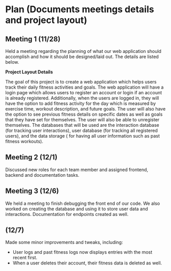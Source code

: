 # Plan (Documents meetings details and project layout)

## **Meeting 1 (11/28)** 

Held a meeting regarding the planning of what our web application should accomplish and how it should be designed/laid out. The details are listed below.

**Project Layout Details**

The goal of this project is to create a web application which helps users track their daily fitness activities and goals. The web application will have a
login page which allows users to register an account or login if an account is already registered. Additionally, when the users are logged in, they will 
have the option to add fitness activity for the day which is measured by exercise time, workout description, and future goals. The user will also have the option
to see previous fitness details on specific dates as well as goals that they have set for themselves. The user will also be able to unregister themselves. The
databases that will be used are the interaction database (for tracking user interactions), user database (for tracking all registered users), and the data storage (
for having all user information such as past fitness workouts).

## **Meeting 2 (12/1)** 

Discussed new roles for each team member and assigned frontend, backend and documentation tasks.

## **Meeting 3 (12/6)**

We held a meeting to finish debugging the front end of our code. We also worked on creating the database and using it to store user data and interactions. Documentation for endpoints created as well.

## **(12/7)**

Made some minor improvements and tweaks, including:
+ User logs and past fitness logs now displays entries with the most recent first.
+ When a user deletes their account, their fitness data is deleted as well.